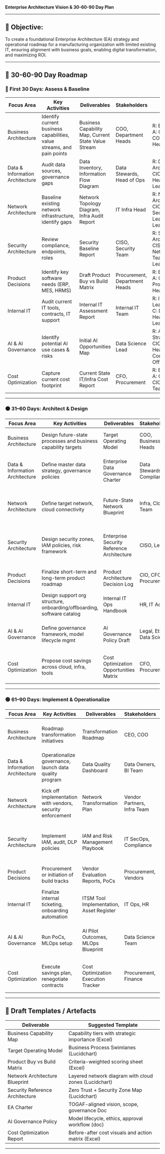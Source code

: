 **Enterprise Architecture Vision & 30-60-90 Day Plan**

---

## 🎯 Objective:

To create a foundational Enterprise Architecture (EA) strategy and operational roadmap for a manufacturing organization with limited existing IT, ensuring alignment with business goals, enabling digital transformation, and maximizing ROI.

---

## 🧭 30-60-90 Day Roadmap

### 🔵 First 30 Days: Assess & Baseline

| Focus Area                      | Key Activities                                                         | Deliverables                                        | Stakeholders                  | RACI                                                              |
| ------------------------------- | ---------------------------------------------------------------------- | --------------------------------------------------- | ----------------------------- | ----------------------------------------------------------------- |
| Business Architecture           | Identify current business capabilities, value streams, and pain points | Business Capability Map, Current State Value Stream | COO, Department Heads         | R: EA Lead, A: CIO, C: COO, I: Dept Heads                         |
| Data & Information Architecture | Audit data sources, governance gaps                                    | Data Inventory, Information Flow Diagram            | Data Stewards, Head of Ops    | R: Data Architect, A: CIO, C: Dept Heads, I: EA Lead              |
| Network Architecture            | Baseline existing network infrastructure, identify gaps                | Network Topology Diagram, Infra Audit Report        | IT Infra Head                 | R: Network Architect, A: CIO, C: Security Lead, I: EA Lead        |
| Security Architecture           | Review compliance, endpoints, roles                                    | Security Baseline Report                            | CISO, Security Team           | R: Security Architect, A: CISO, C: Network/Infra Team, I: EA Lead |
| Product Decisions               | Identify key software needs (ERP, MES, HRMS)                           | Draft Product Buy vs Build Matrix                   | Procurement, Department Heads | R: EA Lead, A: CIO, C: Procurement Head, I: CFO                   |
| Internal IT                     | Audit current IT tools, contracts, IT support                          | Internal IT Assessment Report                       | Internal IT Team              | R: IT Ops Lead, A: CIO, C: Dept Heads, I: EA Lead                 |
| AI & AI Governance              | Identify potential AI use cases & risks                                | Initial AI Opportunities Map                        | Data Science Lead             | R: AI Strategist, A: CIO, C: Dept Heads, I: Compliance Officer    |
| Cost Optimization               | Capture current cost footprint                                         | Current State IT/Infra Cost Report                  | CFO, Procurement              | R: EA Lead, A: CFO, C: CIO, I: IT Team                            |

---

### 🟠 31–60 Days: Architect & Design

| Focus Area                      | Key Activities                                                         | Deliverables                               | Stakeholders                | RACI                                                            |
| ------------------------------- | ---------------------------------------------------------------------- | ------------------------------------------ | --------------------------- | --------------------------------------------------------------- |
| Business Architecture           | Design future-state processes and business capability targets          | Target Operating Model                     | COO, Business Unit Heads    | R: EA Lead, A: CIO, C: COO, I: Dept Heads                       |
| Data & Information Architecture | Define master data strategy, governance policies                       | Enterprise Data Governance Charter         | Data Stewards, Compliance   | R: Data Architect, A: CIO, C: Legal, I: Dept Heads              |
| Network Architecture            | Define target network, cloud connectivity                              | Future-State Network Blueprint             | Infra, Cloud Team           | R: Network Architect, A: CIO, C: Security Architect, I: EA Lead |
| Security Architecture           | Design security zones, IAM policies, risk framework                    | Enterprise Security Reference Architecture | CISO, Legal                 | R: Security Architect, A: CISO, C: CIO, I: Risk & Compliance    |
| Product Decisions               | Finalize short-term and long-term product roadmap                      | Product Architecture Decision Log          | CIO, CFO, Procurement       | R: EA Lead, A: CIO, C: CFO, I: Dept Heads                       |
| Internal IT                     | Design support org structure, onboarding/offboarding, software catalog | Internal IT Ops Handbook                   | HR, IT Admin                | R: IT Ops Lead, A: CIO, C: HR, I: EA Lead                       |
| AI & AI Governance              | Define governance framework, model lifecycle mgmt                      | AI Governance Policy Draft                 | Legal, Ethics, Data Science | R: AI Strategist, A: CIO, C: Legal, I: EA Lead                  |
| Cost Optimization               | Propose cost savings across cloud, infra, tools                        | Cost Optimization Opportunities Matrix     | CFO, Procurement            | R: EA Lead, A: CFO, C: CIO, I: Business Units                   |

---

### 🟢 61–90 Days: Implement & Operationalize

| Focus Area                      | Key Activities                                             | Deliverables                             | Stakeholders                | RACI                                                            |
| ------------------------------- | ---------------------------------------------------------- | ---------------------------------------- | --------------------------- | --------------------------------------------------------------- |
| Business Architecture           | Roadmap transformation initiatives                         | Transformation Roadmap                   | CEO, COO                    | R: EA Lead, A: CIO, C: Business Unit Heads, I: PMO              |
| Data & Information Architecture | Operationalize governance, launch data quality program     | Data Quality Dashboard                   | Data Owners, BI Team        | R: Data Architect, A: CIO, C: Dept Heads, I: EA Lead            |
| Network Architecture            | Kick off implementation with vendors, security enforcement | Network Transformation Plan              | Vendor Partners, Infra Team | R: Network Architect, A: CIO, C: Security Architect, I: EA Lead |
| Security Architecture           | Implement IAM, audit, DLP policies                         | IAM and Risk Management Playbook         | IT SecOps, Compliance       | R: Security Architect, A: CISO, C: CIO, I: Internal Audit       |
| Product Decisions               | Procurement or initiation of build tracks                  | Vendor Evaluation Reports, PoCs          | Procurement, Vendors        | R: EA Lead, A: CIO, C: Business Units, I: PMO                   |
| Internal IT                     | Finalize internal ticketing, onboarding automation         | ITSM Tool Implementation, Asset Register | IT Ops, HR                  | R: IT Ops Lead, A: CIO, C: HR, I: All Users                     |
| AI & AI Governance              | Run PoCs, MLOps setup                                      | AI Pilot Outcomes, MLOps Blueprint       | Data Science Team           | R: AI Strategist, A: CIO, C: Legal & Compliance, I: EA Lead     |
| Cost Optimization               | Execute savings plan, renegotiate contracts                | Cost Optimization Execution Tracker      | Procurement, Finance        | R: EA Lead, A: CFO, C: CIO, I: Vendor Management                |

---

## 📂 Draft Templates / Artefacts

| Deliverable                     | Suggested Template                                              |
| ------------------------------- | --------------------------------------------------------------- |
| Business Capability Map         | Capability tiers with strategic importance (Excel)     |
| Target Operating Model          | Business Process Swimlanes (Lucidchart)                    |
| Product Buy vs Build Matrix     | Criteria-weighted scoring sheet (Excel)                         |
| Network Architecture Blueprint  | Layered network diagram with cloud zones (Lucidchart)     |
| Security Reference Architecture | Zero Trust + Security Zone Map (Lucidchart)         |
| EA Charter                      | TOGAF-aligned vision, scope, governance Doc                 |
| AI Governance Policy            | Model lifecycle, ethics, approval workflow (doc)    |
| Cost Optimization Report        | Before-after cost visuals and action matrix (Excel) |

---
